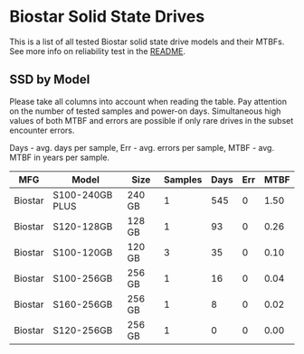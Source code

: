 Biostar Solid State Drives
==========================

This is a list of all tested Biostar solid state drive models and their MTBFs. See
more info on reliability test in the [README](https://github.com/linuxhw/SMART).

SSD by Model
------------

Please take all columns into account when reading the table. Pay attention on the
number of tested samples and power-on days. Simultaneous high values of both MTBF
and errors are possible if only rare drives in the subset encounter errors.

Days - avg. days per sample,
Err  - avg. errors per sample,
MTBF - avg. MTBF in years per sample.

| MFG       | Model              | Size   | Samples | Days  | Err   | MTBF |
|-----------|--------------------|--------|---------|-------|-------|------|
| Biostar   | S100-240GB PLUS    | 240 GB | 1       | 545   | 0     | 1.50   |
| Biostar   | S120-128GB         | 128 GB | 1       | 93    | 0     | 0.26   |
| Biostar   | S100-120GB         | 120 GB | 3       | 35    | 0     | 0.10   |
| Biostar   | S100-256GB         | 256 GB | 1       | 16    | 0     | 0.04   |
| Biostar   | S160-256GB         | 256 GB | 1       | 8     | 0     | 0.02   |
| Biostar   | S120-256GB         | 256 GB | 1       | 0     | 0     | 0.00   |
